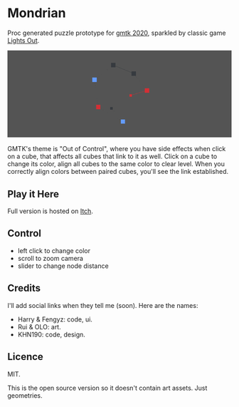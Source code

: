 # Mondrian

Proc generated puzzle prototype for [gmtk 2020](https://itch.io/jam/gmtk-2020), sparkled by classic game [Lights Out](https://en.wikipedia.org/wiki/Lights_Out_(game)).

![](./images/mondrian.png)

GMTK's theme is "Out of Control", where you have side effects when click on a cube, that affects all cubes that link to it as well. Click on a cube to change its color, align all cubes to the same color to clear level. When you correctly align colors between paired cubes, you'll see the link established.

## Play it Here

Full version is hosted on [Itch](https://knh190.itch.io/soule).

## Control

* left click to change color
* scroll to zoom camera
* slider to change node distance


## Credits

I'll add social links when they tell me (soon). Here are the names:

* Harry & Fengyz: code, ui.
* Rui & OLO: art.
* KHN190: code, design.


## Licence

MIT.

This is the open source version so it doesn't contain art assets. Just geometries.
